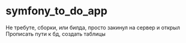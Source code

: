 # symfony_to_do_app
Не требуте, сборки, или билда, просто закинул на сервер и открыл
Прописать пути к бд, создать таблицы
